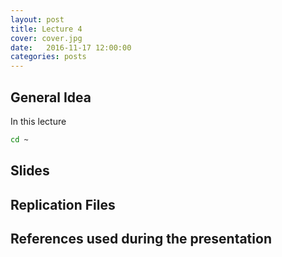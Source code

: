 ```yaml
---
layout: post
title: Lecture 4
cover: cover.jpg
date:   2016-11-17 12:00:00
categories: posts
---
```


## General Idea

In this lecture 

```bash
cd ~
```

## Slides


## Replication Files


## References used during the presentation